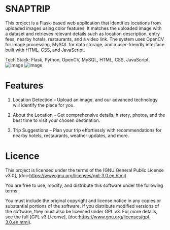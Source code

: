 # SNAPTRIP
This project is a Flask-based web application that identifies locations from uploaded images using color features. It matches the uploaded image with a dataset and retrieves relevant details such as location description, entry fees, nearby hotels, restaurants, and a video link. The system uses OpenCV for image processing, MySQL for data storage, and a user-friendly interface built with HTML, CSS, and JavaScript.

Tech Stack: Flask, Python, OpenCV, MySQL, HTML, CSS, JavaScript.
![image](https://github.com/user-attachments/assets/ece0e80a-9190-4023-9103-95eae47633a7)
![image](https://github.com/user-attachments/assets/1ccde364-a66e-4049-a558-a5cbf383dac0)


# Features
1. Location Detection – Upload an image, and our advanced technology will identify the place for you.

2. About the Location – Get comprehensive details, history, photos, and the best time to visit your chosen destination.

3. Trip Suggestions – Plan your trip effortlessly with recommendations for nearby hotels, restaurants, weather updates, and more.

# Licence
This project is licensed under the terms of the [GNU General Public License v3.0], (doc:https://www.gnu.org/licenses/gpl-3.0.en.html).

You are free to use, modify, and distribute this software under the following terms:

You must include the original copyright and license notice in any copies or substantial portions of the software.
If you distribute modified versions of the software, they must also be licensed under GPL v3.
For more details, see the full [GPL v3 License], (doc:https://www.gnu.org/licenses/gpl-3.0.en.html).
